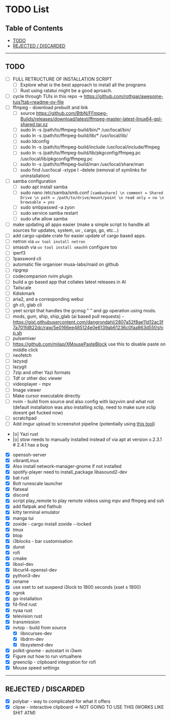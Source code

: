 # TODO List

## Table of Contents
- [TODO](#todo)
- [REJECTED / DISCARDED](#rejected--discarded)

---

## TODO
- [ ] FULL RETRUCTURE OF INSTALLATION SCRIPT
    - [ ] Explore what is the best approach to install all the programs
    - [ ] Rust using ratatui might be a good aproach.
- [ ] cycle through TUIs in this repo -> https://github.com/rothgar/awesome-tuis?tab=readme-ov-file
- [ ] ffmpeg - download prebuilt and link
    - [ ] source https://github.com/BtbN/FFmpeg-Builds/releases/download/latest/ffmpeg-master-latest-linux64-gpl-shared.tar.xz
    - [ ] sudo ln -s /path/to/ffmpeg-build/bin/* /usr/local/bin/
    - [ ] sudo ln -s /path/to/ffmpeg-build/lib/* /usr/local/lib/
    - [ ] sudo ldconfig
    - [ ] sudo ln -s /path/to/ffmpeg-build/include /usr/local/include/ffmpeg
    - [ ] sudo ln -s /path/to/ffmpeg-build/lib/pkgconfig/ffmpeg.pc /usr/local/lib/pkgconfig/ffmpeg.pc
    - [ ] sudo ln -s /path/to/ffmpeg-build/man /usr/local/share/man
    - [ ] sudo find /usr/local -xtype l -delete (removal of symlinks for uninstallation)
- [ ] samba configuration
    - [ ] sudo apt install samba
    - [ ] sudo nano /etc/samba/smb.conf ```[sambashare] \n comment = Shared Drive \n path = /path/to/drive/mount/point \n read only = no \n browsable = yes```
    - [ ] sudo smbpasswd -a zyon
    - [ ] sudo service samba restart
    - [ ] sudo ufw allow samba
- [ ] make updating all apps easier (make a simple script to handlle all sources for updates, system, uv , cargo, go, etc...)
- [ ] add cargo-update crate for easier update of cargo based apps.
- [ ] netron via `uv tool install netron`
- [ ] smassh via `uv tool install smashh` configure too
- [ ] iperf3
- [ ] 1password cli
- [ ] automatic file organiser musa-labs/maid on github
- [ ] ripgrep
- [ ] codecompanion nvim plugin
- [ ] build a go based app that collates latest releases in AI
- [ ] Tailscale
- [ ] Kdiskmark
- [ ] aria2, and a corresponding webui
- [ ] gh cli, glab cli
- [ ] yeet script that handles the gcmsg " " and gp operation using mods.
- [ ] mods, gum, ship, ship_glab (ai based pull requests) - https://gist.githubusercontent.com/dangrondahl/2807a52f8ae11d12ac3f7a701fd822dc/raw/5e0166ee485124e0e6139ab61236c0faa863d55f/ship.sh
- [ ] pulsemixer
- [ ] https://github.com/milaq/XMousePasteBlock use this to disable paste on middle click
- [ ] neofetch
- [ ] lazysql
- [ ] lazygit
- [ ] 7zip and other Yazi formats
- [ ] Tdf or other doc viewer
- [ ] videoplayer - mpv
- [ ] Image viewer
- [ ] Make cursor executable directly
- [ ] nvim - build from source and also config with lazyvim and what not (default installation was also installing xclip, need to make sure xclip doesnt get fucked now)
- [ ] scratchpad
- [ ] Add imgur upload to screenshot pipeline (potentially using [this tool](https://github.com/jomo/imgur-screenshot))
- [o] Yazi rust
- [o] stow needs to manually installed instead of via apt at version v.2.3.1 # 2.4.1 has a bug
- [x] openssh-server
- [x] vibrantLinux
- [x] Also install network-manager-gnome if not installed
- [x] spotify-player need to install_package libasound2-dev
- [x] bat rust
- [x] Bolt runescale launcher
- [x] flatseal
- [x] discord
- [x] script play_remote to play remote videos using mpv and ffmpeg and ssh
- [x] add flatpak and flathub
- [x] kitty terminal emulator
- [x] manga tui
- [x] zoxide - cargo install zoxide --locked
- [x] tmux
- [x] btop
- [x] i3blocks - bar customisation
- [x] dunst
- [x] rofi
- [x] cmake
- [x] libssl-dev
- [x] libcurl4-openssl-dev
- [x] python3-dev
- [x] rename
- [x] use xset to set suspend i3lock to 1800 seconds (xset s 1800)
- [x] ngrok
- [x] go installation
- [x] fd-find rust
- [x] nyaa rust
- [x] television rust
- [x] transmission
- [x] nvtop - build from source
    - [x] libncurses-dev
    - [x] libdrm-dev 
    - [x] libsystemd-dev
- [x] polkit-gnome - autostart in i3wm
- [x] Figure out how to run virtualhere
- [x] greenclip - clipboard integration for rofi
- [x] Mouse speed settings

---

## REJECTED / DISCARDED
- [x] polybar - way to complicated for what it offers
- [x] clipse - interactive clipboard -> NOT GOING TO USE THIS (WORKS LIKE SHIT ATM)

